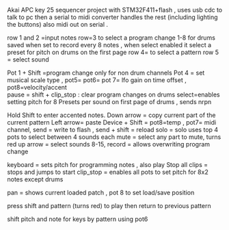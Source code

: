 Akai APC key 25 sequencer project with STM32F411+flash , uses usb cdc to talk to pc then a serial to midi converter handles the rest (including lighting the buttons) also midi out on serial   .
 



row 1 and 2 =input notes 
row=3 to select a program change 1-8 for drums saved when set to record every 8 notes , when select enabled it select a preset for pitch on drums on the first page
row 4= to  select a pattern 
row 5 = select sound

Pot 1 + Shift =program change only for non drum channels
Pot 4 = set musical scale type ,
pot5=
pot6= 
pot 7= lfo gain on time offset  , 
pot8=velocity/accent   
pause =  shift + clip_stop : clear program changes on drums 
select=enables setting pitch for 8 Presets per sound on first page of drums , sends nrpn


Hold Shift to enter accented notes.
Down arrow = copy current part of the current pattern
Left arrow= paste
Device + Shift =     pot8=temp , pot7= midi channel,
send = write to flash , 
send + shift = reload 
solo = solo uses top 4 pots to select between 4 sounds each 
mute = select any part to mute, turns red 
up arrow = select sounds 8-15, 
record = allows overwriting program change 

keyboard = sets pitch for programming notes , also play 
Stop all clips = stops and jumps to start 
clip_stop = enables all pots to set pitch for 8x2 notes  except drums

  
pan = shows current loaded patch  , pot 8 to set load/save position 
 
 
press shift and pattern  (turns red) to play  then return to previous pattern  

shift pitch and note for keys by pattern using pot6 